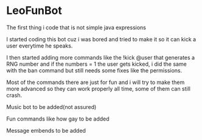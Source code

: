 # LeoFunBot
The first thing i code that is not simple java expressions

I started coding this bot cuz i was bored and tried to make it so it can kick a user everytime he speaks.

I then started adding more commands like the !kick @user that generates a RNG number and if the numbers = 1 the user gets kicked, i did the same with the ban command
but still needs some fixes like the permissions.

Most of the commands there are just for fun and i will try to make them more advanced so they can work properly all time, some of them can still crash.

Music bot to be added(not assured)

Fun commands like how gay to be added

Message embends to be added
